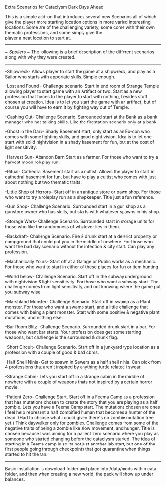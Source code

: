 Extra Scenarios for Cataclysm Dark Days Ahead


This is a simple add-on that introduces several new Scenarios all of which give the player more starting location options in more varied
interesting locations. Some are of the challenging variety, some come with their own thematic professions, and some simply give the   
player a neat location to start at. 


-----------------------------------------------------------------------------------------------------------------

~ *Spoilers* ~
The following is a brief description of the different scenarios along with why they were created.

------------------------------------------------------------------------------------------------------------------


-Shipwreck-
Allows player to start the game at a shipwreck, and play as a Sailor who starts with apporiate skills. Simple enough.


-Lost and Found -
Challenge scenario. Start in end room of Strange Temple allowing player to start game with an Artifact or two. Start as a new profession 
that forces to the player to start with nothing, besides stuff chosen at creation. Idea is to let you start the game with an artifact, but 
of course you will have to earn it by fighting way out of Temple.


-Cashing Out-
Challenge Scenario. Surrounded start at the Bank as a bank manager who has talking skills. Like the firestation scenario only at a bank.


-Ghost in the Dark-
Shady Basement start, only start as an Ex-con who comes with some fighting skills, and good night vision. Idea is to let one start with 
solid nightvision in a shady basement for fun, but at the cost of light sensitivity.


-Harvest Sun-
Abandon Barn Start as a farmer. For those who want to try a harvest moon roleplay run.


-Ritual-
Cathedral Basement start as a cultist. Allows the player to start in cathedral basement for fun, but have to play a cultist who comes
with just about nothing but two thematic traits.


-Little Shop of Horrors-
Start off in an antique store or pawn shop. For those who want to try a roleplay run as a shopkeeper. Title just a fun reference.


-Gun Shop-
Challenge Scenario. Surrounded start in a gun shop as a gunstore owner who has skills, but starts with whatever spawns in his shop.


-Storage Wars-
Challenge Scenario. Surrounded start in storage units for those who like the randomness of whatever lies in them.


-Backdraft-
Challenge Scenario. Fire & drunk start at a delerict property or campground that could put you in the middle of nowhere. For those who
want the bad day scenario without the infection & city start. Can play any profession.


-Machanically Yours-
Start off at a Garage or Public works as a mechanic. For those who want to start in either of these places for fun or item hunting.


-World below-
Challenge Scenario. Start off in the subway underground with nightvision & light sensititvity. For those who want a subway start. The
challenge comes from light sensitivity, and not knowing where the game put you subway wise.


-Marshland Monster-
Challenge Scenario. Start off in swamp as a Plant monster. For those who want a swamp start, and a little challenge that comes with being
a plant monster. Start with some positive & negative plant mutations, and nothing else.


-Bar Room Blitz-
Challenge Scenario. Surrounded drunk start in a bar. For those who want bar starts. Your profession does get some starting weapons, but
challenge is the surrounded & drunk flag.


-Short Circuit-
Challenge Scenario. Start off in a junkyard type location as a profession with a couple of good & bad cbms.


-Half Shell Ninja-
Get to spawn in Sewers as a half shell ninja. Can pick from 4 professions that aren't inspired by anything turtle related i swear.


-Strange Cabin-
Lets you start off in a strange cabin in the middle of nowhere with a couple of weapons thats not inspired by a certain horror movie.


-Patient Zero-
Challenge Start. Start off in a Feema Camp as a profession that has mutations chosen to create the story that you are playing as a half
zombie. Lets you have a Feema Camp start. The mutations chosen are ones I feel help represent a half zombified human that becomes a
hunter of the dead. (Had to choose what i could given there's no zombie mutation tree yet.) Think daywalker only for zombies. Challenge
comes from some of the negative traits of being a zombie like slow movement, and hunger. Title is chosen because I was aiming for a 
patient zero scenario where you play as someone who started changing before the cataclysm started. The idea of starting in a Feema camp
is so its not just another lab start, but one of the first people going through checkpoints that got quarantine when things started to
hit the fan.



----------------------------------------------

Basic installation is download folder and place into /data/mods within cata folder, and then when creating a new world, the pack will 
show up under balances.



